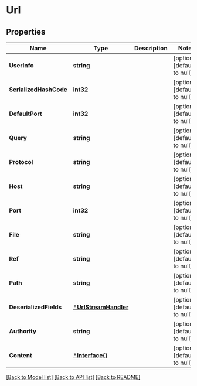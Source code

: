 # Url

## Properties
Name | Type | Description | Notes
------------ | ------------- | ------------- | -------------
**UserInfo** | **string** |  | [optional] [default to null]
**SerializedHashCode** | **int32** |  | [optional] [default to null]
**DefaultPort** | **int32** |  | [optional] [default to null]
**Query** | **string** |  | [optional] [default to null]
**Protocol** | **string** |  | [optional] [default to null]
**Host** | **string** |  | [optional] [default to null]
**Port** | **int32** |  | [optional] [default to null]
**File** | **string** |  | [optional] [default to null]
**Ref** | **string** |  | [optional] [default to null]
**Path** | **string** |  | [optional] [default to null]
**DeserializedFields** | [***UrlStreamHandler**](URLStreamHandler.md) |  | [optional] [default to null]
**Authority** | **string** |  | [optional] [default to null]
**Content** | [***interface{}**](interface{}.md) |  | [optional] [default to null]

[[Back to Model list]](../README.md#documentation-for-models) [[Back to API list]](../README.md#documentation-for-api-endpoints) [[Back to README]](../README.md)


